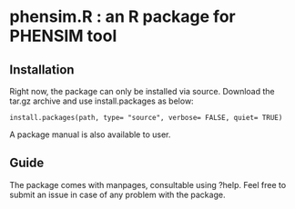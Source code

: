 # phensim.R : an R package for PHENSIM tool

## Installation
Right now, the package can only be installed via source.
Download the tar.gz archive and use install.packages as below: 

```
install.packages(path, type= "source", verbose= FALSE, quiet= TRUE)
```
A package manual is also available to user.
## Guide
The package comes with manpages, consultable using ?help.
Feel free to submit an issue in case of any problem with the package.


